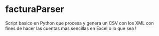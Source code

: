 # facturaParser
Script basico en Python que procesa y genera un CSV con los XML con fines de hacer las cuentas mas sencillas en Excel o lo que sea
!
